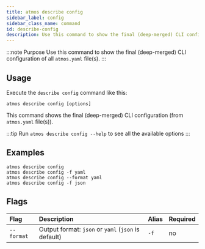 ```yaml
---
title: atmos describe config
sidebar_label: config
sidebar_class_name: command
id: describe-config
description: Use this command to show the final (deep-merged) CLI configuration of all `atmos.yaml` file(s).
---
```


:::note Purpose
Use this command to show the final (deep-merged) CLI configuration of all `atmos.yaml` file(s).
:::

## Usage 

Execute the `describe config` command like this:

```shell
atmos describe config [options]
```

This command shows the final (deep-merged) CLI configuration (from `atmos.yaml` file(s)).

:::tip
Run `atmos describe config --help` to see all the available options
:::

## Examples

```shell
atmos describe config
atmos describe config -f yaml
atmos describe config --format yaml
atmos describe config -f json
```

## Flags

| Flag        | Description                                         | Alias | Required |
|:------------|:----------------------------------------------------|:------|:---------|
| `--format`  | Output format: `json` or `yaml` (`json` is default) | `-f`  | no       |
